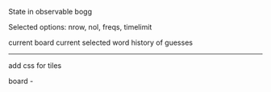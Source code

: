 State in observable bogg

Selected options:
nrow, nol, freqs, timelimit

current board
current selected word
history of guesses


---

add css for tiles

board -